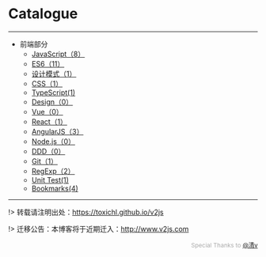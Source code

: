 # Catalogue

---

- 前端部分
	- [JavaScript（8）](/JavaScript/)
	- [ES6（11）](/ES6/)
	- [设计模式（1）](/DesignPattern/)
	- [CSS（1）](/CSS/)
	- [TypeScript(1)](/TypeScript/)
	- [Design（0）](/Design/)
	- [Vue（0）](/Vue/)
	- [React（1）](/React/)
	- [AngularJS（3）](/AngularJS/)
	- [Node.js（0）](/Node/)
	- [DDD（0）](/DDD/)
	- [Git（1）](/Git/)
	- [RegExp（2）](/RegExp/)
	- [Unit Test(1)](/UnitTest/)
	- [Bookmarks(4)](/Bookmarks/)

---

!> 转载请注明出处：https://toxichl.github.io/v2js

!> 迁移公告：本博客将于近期迁入：http://www.v2js.com

<div style="color:#aaa; font-size: 12px; text-align: right">Special Thanks to <a href="https://github.com/QingWei-Li">@清v</a></div> 






